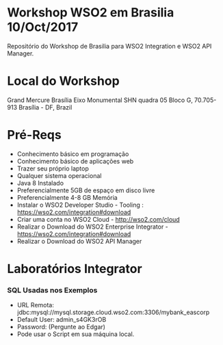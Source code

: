 # Workshop WSO2 em Brasilia 10/Oct/2017 
Repositório do Workshop de Brasilia para WSO2 Integration e WSO2 API Manager.

# Local do Workshop 
Grand Mercure Brasília Eixo Monumental
SHN quadra 05 Bloco G,
70.705-913 Brasília - DF,
Brazil

# Pré-Reqs
* Conhecimento básico em programação
* Conhecimento básico de aplicações web
* Trazer seu próprio laptop
* Qualquer sistema operacional
* Java 8 Instalado
* Preferencialmente 5GB de espaço em disco livre
* Preferencialmente 4-8 GB Memória
* Instalar o WSO2 Developer Studio - Tooling : https://wso2.com/integration#download
* Criar uma conta no WSO2 Cloud - http://wso2.com/cloud
* Realizar o Download do WSO2 Enterprise Integrator - https://wso2.com/integration#download
* Realizar o Download do WSO2 API Manager 

# Laboratórios Integrator 
### SQL Usadas nos Exemplos

* URL Remota: jdbc:mysql://mysql.storage.cloud.wso2.com:3306/mybank_eascorp
* Default User: admin_s4GK3rOB
* Password: (Pergunte ao Edgar) 
* Pode usar o Script em sua máquina local. 


